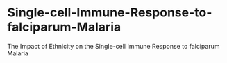 # Single-cell-Immune-Response-to-falciparum-Malaria
The Impact of Ethnicity on the Single-cell Immune Response to falciparum  Malaria
